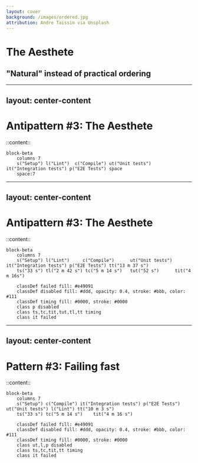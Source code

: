 ```yaml
---
layout: cover
background: /images/ordered.jpg
attribution: Andre Taissin via Unsplash
---
```

<AntiPattern :num="3" />

# The Aesthete
## "Natural" instead of practical ordering

---
layout: center-content
---

# Antipattern #3: The Aesthete

::content::

```mermaid { theme: 'forest' }
block-beta
    columns 7
    s("Setup") l("Lint")  c("Compile") ut("Unit tests") it("Integration tests") p("E2E Tests") space
    space:7
```

---
layout: center-content
---

# Antipattern #3: The Aesthete

::content::

```mermaid { theme: 'forest' }
block-beta
    columns 7
    s("Setup") l("Lint")     c("Compile")      ut("Unit tests") it("Integration tests") p("E2E Tests") tt("13 m 37 s")
    ts("33 s") tl("2 m 42 s") tc("5 m 14 s")   tut("52 s")      tit("4 m 16s")
    
    classDef failed fill: #e49091
    classDef disabled fill: #ddd, opacity: 0.4, stroke: #bbb, color: #111
    classDef timing fill: #0000, stroke: #0000
    class p disabled
    class ts,tc,tit,tut,tl,tt timing
    class it failed
```

---
layout: center-content
---

# Pattern #3: Failing fast

::content::

```mermaid { theme: 'forest' }
block-beta
    columns 7
    s("Setup") c("Compile") it("Integration tests") p("E2E Tests") ut("Unit tests") l("Lint") tt("10 m 3 s")
    ts("33 s") tc("5 m 14 s")    tit("4 m 16 s")
    
    classDef failed fill: #e49091
    classDef disabled fill: #ddd, opacity: 0.4, stroke: #bbb, color: #111
    classDef timing fill: #0000, stroke: #0000
    class ut,l,p disabled
    class ts,tc,tit,tt timing
    class it failed
```
